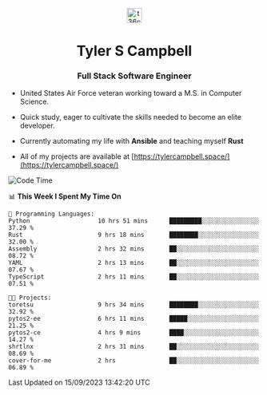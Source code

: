<p align="center">
<a href="https://www.linkedin.com/in/t36campbell" target="blank"><img align="center" src="https://ik.imagekit.io/t36campbell/Portfolio/linkedin.png.original_m8bbGgPh6.png" alt="t36campbell" height="30" width="30" /></a>
</p>
<h1 align="center">Tyler S Campbell</h1>
<h3 align="center">Full Stack Software Engineer</h3>

* United States Air Force veteran working toward a M.S. in Computer Science.

* Quick study, eager to cultivate the skills needed to become an elite developer.

* Currently automating my life with **Ansible** and teaching myself **Rust**

* All of my projects are available at [https://tylercampbell.space/](https://tylercampbell.space/)

<!--START_SECTION:waka-->
![Code Time](http://img.shields.io/badge/Code%20Time-2%2C815%20hrs%2040%20mins-blue)

📊 **This Week I Spent My Time On** 

```text
💬 Programming Languages: 
Python                   10 hrs 51 mins      █████████░░░░░░░░░░░░░░░░   37.29 % 
Rust                     9 hrs 18 mins       ████████░░░░░░░░░░░░░░░░░   32.00 % 
Assembly                 2 hrs 32 mins       ██░░░░░░░░░░░░░░░░░░░░░░░   08.72 % 
YAML                     2 hrs 13 mins       ██░░░░░░░░░░░░░░░░░░░░░░░   07.67 % 
TypeScript               2 hrs 11 mins       ██░░░░░░░░░░░░░░░░░░░░░░░   07.51 % 

🐱‍💻 Projects: 
toretsu                  9 hrs 34 mins       ████████░░░░░░░░░░░░░░░░░   32.92 % 
pytos2-ee                6 hrs 11 mins       █████░░░░░░░░░░░░░░░░░░░░   21.25 % 
pytos2-ce                4 hrs 9 mins        ████░░░░░░░░░░░░░░░░░░░░░   14.27 % 
shrtlnx                  2 hrs 31 mins       ██░░░░░░░░░░░░░░░░░░░░░░░   08.69 % 
cover-for-me             2 hrs               ██░░░░░░░░░░░░░░░░░░░░░░░   06.89 % 
```


 Last Updated on 15/09/2023 13:42:20 UTC
<!--END_SECTION:waka-->
